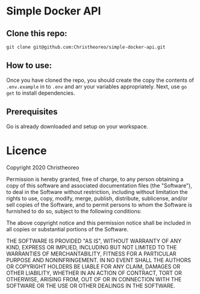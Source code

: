 # Simple Docker API

## Clone this repo:
`git clone git@github.com:Christheoreo/simple-docker-api.git`

## How to use:
Once you have cloned the repo, you should create the copy the contents of `.env.example` in to `.env` and arr your variables appropriately.
Next, use `go get` to install dependencies.

## Prerequisites 
Go is already downloaded and setup on your workspace.

# Licence
Copyright 2020 Christheoreo

Permission is hereby granted, free of charge, to any person obtaining a copy of this software and associated documentation files (the "Software"), to deal in the Software without restriction, including without limitation the rights to use, copy, modify, merge, publish, distribute, sublicense, and/or sell copies of the Software, and to permit persons to whom the Software is furnished to do so, subject to the following conditions:

The above copyright notice and this permission notice shall be included in all copies or substantial portions of the Software.

THE SOFTWARE IS PROVIDED "AS IS", WITHOUT WARRANTY OF ANY KIND, EXPRESS OR IMPLIED, INCLUDING BUT NOT LIMITED TO THE WARRANTIES OF MERCHANTABILITY, FITNESS FOR A PARTICULAR PURPOSE AND NONINFRINGEMENT. IN NO EVENT SHALL THE AUTHORS OR COPYRIGHT HOLDERS BE LIABLE FOR ANY CLAIM, DAMAGES OR OTHER LIABILITY, WHETHER IN AN ACTION OF CONTRACT, TORT OR OTHERWISE, ARISING FROM, OUT OF OR IN CONNECTION WITH THE SOFTWARE OR THE USE OR OTHER DEALINGS IN THE SOFTWARE.